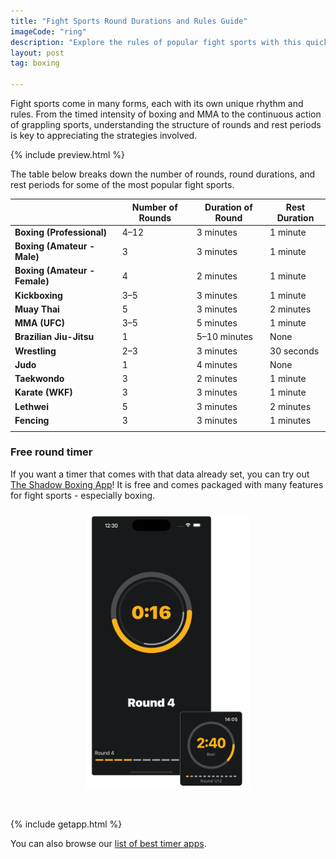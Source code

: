 ```yaml
---
title: "Fight Sports Round Durations and Rules Guide"
imageCode: "ring"
description: "Explore the rules of popular fight sports with this quick guide to rounds, durations, and rest periods. From boxing to MMA, learn what sets each sport apart in structure and rhythm!"
layout: post
tag: boxing

---
```


Fight sports come in many forms, each with its own unique rhythm and rules. From the timed intensity of boxing and MMA to the continuous action of grappling sports, understanding the structure of rounds and rest periods is key to appreciating the strategies involved.

{% include preview.html %}

The table below breaks down the number of rounds, round durations, and rest periods for some of the most popular fight sports.

|                               | **Number of Rounds** | **Duration of Round** | **Rest Duration** |
| ----------------------------- | -------------------- | --------------------- | ----------------- |
| **Boxing (Professional)**     | 4–12                 | 3 minutes             | 1 minute          |
| **Boxing (Amateur - Male)**   | 3                    | 3 minutes             | 1 minute          |
| **Boxing (Amateur - Female)** | 4                    | 2 minutes             | 1 minute          |
| **Kickboxing**                | 3–5                  | 3 minutes             | 1 minute          |
| **Muay Thai**                 | 5                    | 3 minutes             | 2 minutes         |
| **MMA (UFC)**                 | 3–5                  | 5 minutes             | 1 minute          |
| **Brazilian Jiu-Jitsu**       | 1                    | 5–10 minutes          | None              |
| **Wrestling**                 | 2–3                  | 3 minutes             | 30 seconds        |
| **Judo**                      | 1                    | 4 minutes             | None              |
| **Taekwondo**                 | 3                    | 2 minutes             | 1 minute          |
| **Karate (WKF)**              | 3                    | 3 minutes             | 1 minute          |
| **Lethwei**                   | 5                    | 3 minutes             | 2 minutes         |
| **Fencing**                   | 3                    | 3 minutes             | 1 minutes         |
|                               |                      |                       |                   |

### Free round timer

If you want a timer that comes with that data already set, you can try out [The Shadow Boxing App](/)! It is free and comes packaged with many features for fight sports - especially boxing.

<div style='text-align: center'><img src='/assets/v2/webscreenTimer.png' style='width: 260px;margin: 10px 0px 30px 0px; border: 1px solid #fff;' alt='Boxing timer'/></div>

{% include getapp.html %}

You can also browse our [list of best timer apps](/best-round-timer-apps-boxing/).
